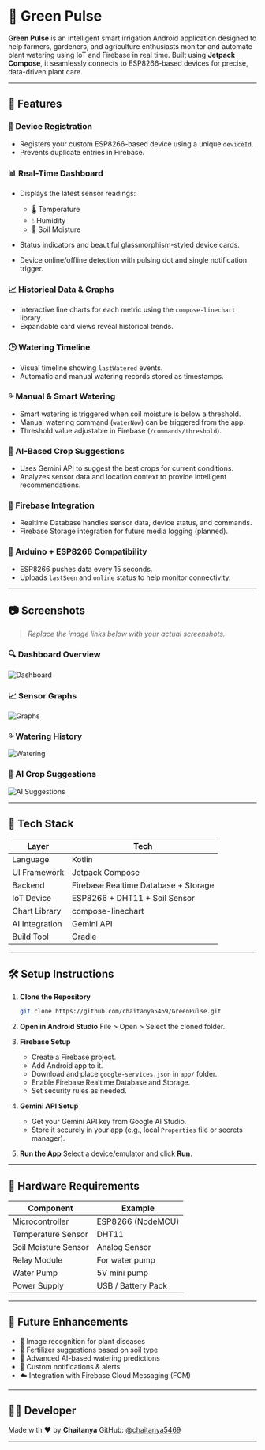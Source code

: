 # 🌱 Green Pulse

**Green Pulse** is an intelligent smart irrigation Android application designed to help farmers, gardeners, and agriculture enthusiasts monitor and automate plant watering using IoT and Firebase in real time. Built using **Jetpack Compose**, it seamlessly connects to ESP8266-based devices for precise, data-driven plant care.

---

## 📱 Features

### 🔗 Device Registration

* Registers your custom ESP8266-based device using a unique `deviceId`.
* Prevents duplicate entries in Firebase.

### 📊 Real-Time Dashboard

* Displays the latest sensor readings:

  * 🌡️ Temperature
  * 💧 Humidity
  * 🌱 Soil Moisture
* Status indicators and beautiful glassmorphism-styled device cards.
* Device online/offline detection with pulsing dot and single notification trigger.

### 📈 Historical Data & Graphs

* Interactive line charts for each metric using the `compose-linechart` library.
* Expandable card views reveal historical trends.

### 🕒 Watering Timeline

* Visual timeline showing `lastWatered` events.
* Automatic and manual watering records stored as timestamps.

### 💦 Manual & Smart Watering

* Smart watering is triggered when soil moisture is below a threshold.
* Manual watering command (`waterNow`) can be triggered from the app.
* Threshold value adjustable in Firebase (`/commands/threshold`).

### 🧠 AI-Based Crop Suggestions

* Uses Gemini API to suggest the best crops for current conditions.
* Analyzes sensor data and location context to provide intelligent recommendations.

### 📂 Firebase Integration

* Realtime Database handles sensor data, device status, and commands.
* Firebase Storage integration for future media logging (planned).

### 📡 Arduino + ESP8266 Compatibility

* ESP8266 pushes data every 15 seconds.
* Uploads `lastSeen` and `online` status to help monitor connectivity.

---

## 📷 Screenshots

> *Replace the image links below with your actual screenshots.*

### 🔍 Dashboard Overview

![Dashboard](screenshots/dashboard.png)

### 📈 Sensor Graphs

![Graphs](screenshots/graphs.png)

### 💦 Watering History

![Watering](screenshots/watering_timeline.png)

### 🌾 AI Crop Suggestions

![AI Suggestions](screenshots/ai_suggestions.png)

---

## 🧰 Tech Stack

| Layer          | Tech                                 |
| -------------- | ------------------------------------ |
| Language       | Kotlin                               |
| UI Framework   | Jetpack Compose                      |
| Backend        | Firebase Realtime Database + Storage |
| IoT Device     | ESP8266 + DHT11 + Soil Sensor        |
| Chart Library  | compose-linechart                    |
| AI Integration | Gemini API                           |
| Build Tool     | Gradle                               |

---

## 🛠️ Setup Instructions

1. **Clone the Repository**

   ```bash
   git clone https://github.com/chaitanya5469/GreenPulse.git
   ```

2. **Open in Android Studio**
   File > Open > Select the cloned folder.

3. **Firebase Setup**

   * Create a Firebase project.
   * Add Android app to it.
   * Download and place `google-services.json` in `app/` folder.
   * Enable Firebase Realtime Database and Storage.
   * Set security rules as needed.

4. **Gemini API Setup**

   * Get your Gemini API key from Google AI Studio.
   * Store it securely in your app (e.g., local `Properties` file or secrets manager).

5. **Run the App**
   Select a device/emulator and click **Run**.

---

## 🤖 Hardware Requirements

| Component            | Example            |
| -------------------- | ------------------ |
| Microcontroller      | ESP8266 (NodeMCU)  |
| Temperature Sensor   | DHT11              |
| Soil Moisture Sensor | Analog Sensor      |
| Relay Module         | For water pump     |
| Water Pump           | 5V mini pump       |
| Power Supply         | USB / Battery Pack |

---

## 🚧 Future Enhancements

* 📸 Image recognition for plant diseases
* 🧪 Fertilizer suggestions based on soil type
* 🧠 Advanced AI-based watering predictions
* 🔔 Custom notifications & alerts
* ☁️ Integration with Firebase Cloud Messaging (FCM)

---


## 👨‍💻 Developer

Made with ❤️ by **Chaitanya**
GitHub: [@chaitanya5469](https://github.com/chaitanya5469)

---

